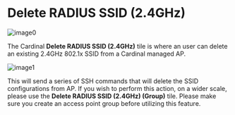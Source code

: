 Delete RADIUS SSID (2.4GHz)
===========================

![image0](http://cardinal.mcclunetechnologies.net/wp-content/uploads/2017/10/img_59f7ecd7a9e12.png)

The Cardinal **Delete RADIUS SSID (2.4GHz)** tile is where an user can
delete an existing 2.4GHz 802.1x SSID from a Cardinal managed AP.

![image1](http://cardinal.mcclunetechnologies.net/wp-content/uploads/2017/10/img_59f7ec89bb1db.png)

This will send a series of SSH commands that will delete the SSID
configurations from AP. If you wish to perform this action, on a wider
scale, please use the **Delete RADIUS SSID (2.4GHz) (Group)**
tile. Please make sure you create an access point group before utilizing
this feature.
